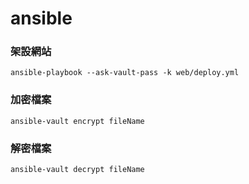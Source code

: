 # ansible

### 架設網站

`ansible-playbook --ask-vault-pass -k web/deploy.yml`

### 加密檔案

`ansible-vault encrypt fileName`

### 解密檔案

`ansible-vault decrypt fileName`
